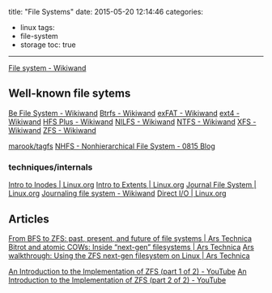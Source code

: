 title: "File Systems"
date: 2015-05-20 12:14:46
categories:
- linux
tags:
- file-system
- storage
toc: true
---

[File system - Wikiwand](http://www.wikiwand.com/en/File_system)

## Well-known file sytems

[Be File System - Wikiwand](http://www.wikiwand.com/en/Be_File_System)
[Btrfs - Wikiwand](http://www.wikiwand.com/en/Btrfs)
[exFAT - Wikiwand](http://www.wikiwand.com/en/ExFAT)
[ext4 - Wikiwand](http://www.wikiwand.com/en/Ext4)
[HFS Plus - Wikiwand](http://www.wikiwand.com/en/HFS_Plus)
[NILFS - Wikiwand](http://www.wikiwand.com/en/NILFS)
[NTFS - Wikiwand](http://www.wikiwand.com/en/NTFS)
[XFS - Wikiwand](http://www.wikiwand.com/en/XFS)
[ZFS - Wikiwand](http://www.wikiwand.com/en/ZFS)

[marook/tagfs](https://github.com/marook/tagfs)
[NHFS - Nonhierarchical File System - 0815 Blog](https://rffr.de/nhfs-nonhierarchical-file-system/)

### techniques/internals

[Intro to Inodes | Linux.org](http://www.linux.org/threads/intro-to-inodes.4130/)
[Intro to Extents | Linux.org](http://www.linux.org/threads/intro-to-extents.4131/)
[Journal File System | Linux.org](http://www.linux.org/threads/journal-file-system.4136/)
[Journaling file system - Wikiwand](http://www.wikiwand.com/en/Journaling_file_system)
[Direct I/O | Linux.org](http://www.linux.org/threads/direct-i-o.4230/)

## Articles

[From BFS to ZFS: past, present, and future of file systems | Ars Technica](http://arstechnica.com/gadgets/2008/03/past-present-future-file-systems/)
[Bitrot and atomic COWs: Inside “next-gen” filesystems | Ars Technica](http://arstechnica.com/information-technology/2014/01/bitrot-and-atomic-cows-inside-next-gen-filesystems/)
[Ars walkthrough: Using the ZFS next-gen filesystem on Linux | Ars Technica](http://arstechnica.com/information-technology/2014/02/ars-walkthrough-using-the-zfs-next-gen-filesystem-on-linux/2/)

[An Introduction to the Implementation of ZFS (part 1 of 2) - YouTube](https://www.youtube.com/watch?v=UP_JfUUmDZo)
[An Introduction to the Implementation of ZFS (part 2 of 2) - YouTube](https://www.youtube.com/watch?v=l-RCLgLxuSc)
